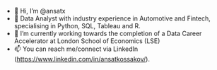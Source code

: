 - 👋 Hi, I’m @ansatx
- 💼 Data Analyst with industry experience in Automotive and Fintech, specialising in Python, SQL, Tableau and R.
- 🌱 I’m currently working towards the completion of a Data Career Accelerator at London School of Economics (LSE)
- 📫 You can reach me/connect via LinkedIn (https://www.linkedin.com/in/ansatkossakov/).

<!---
ansatx/ansatx is a ✨ special ✨ repository because its `README.md` (this file) appears on your GitHub profile.
You can click the Preview link to take a look at your changes.
--->

